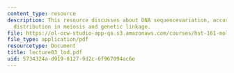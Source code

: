 ```yaml
---
content_type: resource
description: This resource discusses about DNA sequencevariation, accuracy of DNA
  distribution in meiosis and genetic linkage.
file: https://ol-ocw-studio-app-qa.s3.amazonaws.com/courses/hst-161-molecular-biology-and-genetics-in-modern-medicine-fall-2007/5734324ad91961279d2c6f967094ac6e_lecture03_lod.pdf
file_type: application/pdf
resourcetype: Document
title: lecture03_lod.pdf
uid: 5734324a-d919-6127-9d2c-6f967094ac6e
---
```

